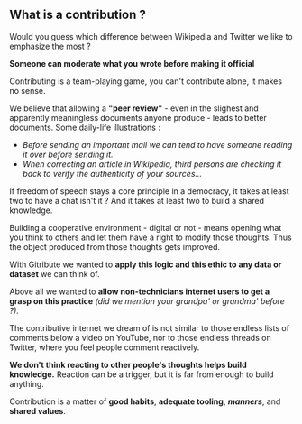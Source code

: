 ## What is a contribution ?

<!-- 🚧  &nbsp; `Redaction in progress...` -->

Would you guess which difference between Wikipedia and Twitter we like to emphasize the most ?

**Someone can moderate what you wrote before making it official**

Contributing is a team-playing game, you can't contribute alone, it makes no sense.

We believe that allowing a **"peer review"** - even in the slighest and apparently meaningless documents anyone produce - leads to better documents. Some daily-life illustrations :

- _Before sending an important mail we can tend to have someone reading it over before sending it._
- _When correcting an article in Wikipedia, third persons are checking it back to verify the authenticity of your sources..._

If freedom of speech stays a core principle in a democracy, it takes at least two to have a chat isn't it ? And it takes at least two to build a shared knowledge.

Building a cooperative environment - digital or not - means opening what you think to others and let them have a right to modify those thoughts. Thus the object produced from those thoughts gets improved.

With Gitribute we wanted to **apply this logic and this ethic to any data or dataset** we can think of.

Above all we wanted to **allow non-technicians internet users to get a grasp on this practice** _(did we mention your grandpa' or grandma' before ?)_.

The contributive internet we dream of is not similar to those endless lists of comments below a video on YouTube, nor to those endless threads on Twitter, where you feel people comment reactively.

**We don't think reacting to other people's thoughts helps build knowledge.** Reaction can be a trigger, but it is far from enough to build anything.

Contribution is a matter of **good habits**, **adequate tooling**, **_manners_**, and **shared values**.
